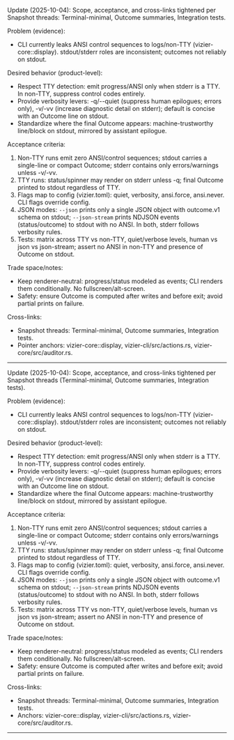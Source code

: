 Update (2025-10-04): Scope, acceptance, and cross-links tightened per Snapshot threads: Terminal-minimal, Outcome summaries, Integration tests.

Problem (evidence):
- CLI currently leaks ANSI control sequences to logs/non-TTY (vizier-core::display). stdout/stderr roles are inconsistent; outcomes not reliably on stdout.

Desired behavior (product-level):
- Respect TTY detection: emit progress/ANSI only when stderr is a TTY. In non-TTY, suppress control codes entirely.
- Provide verbosity levers: -q/--quiet (suppress human epilogues; errors only), -v/-vv (increase diagnostic detail on stderr); default is concise with an Outcome line on stdout.
- Standardize where the final Outcome appears: machine-trustworthy line/block on stdout, mirrored by assistant epilogue.

Acceptance criteria:
1) Non-TTY runs emit zero ANSI/control sequences; stdout carries a single-line or compact Outcome; stderr contains only errors/warnings unless -v/-vv.
2) TTY runs: status/spinner may render on stderr unless -q; final Outcome printed to stdout regardless of TTY.
3) Flags map to config (vizier.toml): quiet, verbosity, ansi.force, ansi.never. CLI flags override config.
4) JSON modes: `--json` prints only a single JSON object with outcome.v1 schema on stdout; `--json-stream` prints NDJSON events (status/outcome) to stdout with no ANSI. In both, stderr follows verbosity rules.
5) Tests: matrix across TTY vs non-TTY, quiet/verbose levels, human vs json vs json-stream; assert no ANSI in non-TTY and presence of Outcome on stdout.

Trade space/notes:
- Keep renderer-neutral: progress/status modeled as events; CLI renders them conditionally. No fullscreen/alt-screen.
- Safety: ensure Outcome is computed after writes and before exit; avoid partial prints on failure.

Cross-links:
- Snapshot threads: Terminal-minimal, Outcome summaries, Integration tests.
- Pointer anchors: vizier-core::display, vizier-cli/src/actions.rs, vizier-core/src/auditor.rs.

---

Update (2025-10-04): Scope, acceptance, and cross-links tightened per Snapshot threads (Terminal-minimal, Outcome summaries, Integration tests).

Problem (evidence):
- CLI currently leaks ANSI control sequences to logs/non-TTY (vizier-core::display). stdout/stderr roles are inconsistent; outcomes not reliably on stdout.

Desired behavior (product-level):
- Respect TTY detection: emit progress/ANSI only when stderr is a TTY. In non-TTY, suppress control codes entirely.
- Provide verbosity levers: -q/--quiet (suppress human epilogues; errors only), -v/-vv (increase diagnostic detail on stderr); default is concise with an Outcome line on stdout.
- Standardize where the final Outcome appears: machine-trustworthy line/block on stdout, mirrored by assistant epilogue.

Acceptance criteria:
1) Non-TTY runs emit zero ANSI/control sequences; stdout carries a single-line or compact Outcome; stderr contains only errors/warnings unless -v/-vv.
2) TTY runs: status/spinner may render on stderr unless -q; final Outcome printed to stdout regardless of TTY.
3) Flags map to config (vizier.toml): quiet, verbosity, ansi.force, ansi.never. CLI flags override config.
4) JSON modes: `--json` prints only a single JSON object with outcome.v1 schema on stdout; `--json-stream` prints NDJSON events (status/outcome) to stdout with no ANSI. In both, stderr follows verbosity rules.
5) Tests: matrix across TTY vs non-TTY, quiet/verbose levels, human vs json vs json-stream; assert no ANSI in non-TTY and presence of Outcome on stdout.

Trade space/notes:
- Keep renderer-neutral: progress/status modeled as events; CLI renders them conditionally. No fullscreen/alt-screen.
- Safety: ensure Outcome is computed after writes and before exit; avoid partial prints on failure.

Cross-links:
- Snapshot threads: Terminal-minimal, Outcome summaries, Integration tests.
- Anchors: vizier-core::display, vizier-cli/src/actions.rs, vizier-core/src/auditor.rs.

---

